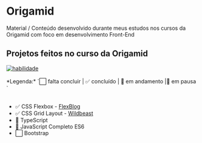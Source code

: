 
# Origamid


Material / Conteúdo desenvolvido durante meus estudos nos cursos da Origamid com foco em desenvolvimento Front-End


## Projetos feitos no curso da Origamid

<a href="https://www.origamid.com/cursos/" target="_blank">
<img align="center" alt="habilidade" src="https://scontent-gru2-2.xx.fbcdn.net/v/t39.30808-6/326404638_544777074285110_7166962989964597970_n.png?_nc_cat=111&ccb=1-7&_nc_sid=e3f864&_nc_eui2=AeF5r3pZfVMsaxOSPABjFx3h0qQqZeAGrsnSpCpl4AauyWwNVQIgmTIktyc_GjTC_CDi2zjqRU3rsLJMtv_OYWQn&_nc_ohc=wzRd92FROocAX8YovDf&_nc_ht=scontent-gru2-2.xx&oh=00_AfBDu0Q2bK57sUx27tblCrcGCaIQpVllhqPgwEAOrdDNAQ&oe=64433695">

</a>
</br>
</br>

<div aling='right'>
*Legenda:* 
`⬜ falta concluir | ✅ concluído | 🚧 em andamento |🛑 em pausa `
</div>
  
</br>

-  ✅  CSS Flexbox - [FlexBlog](https://github.com/SamuelLuzSantana/Origamid/tree/main/CSS%20Flexbox/flexblog)
- ✅ CSS Grid Layout - [Wildbeast](https://github.com/SamuelLuzSantana/Origamid/tree/main/CSS%20Layout%20Grid/wildbeast)
- 🚧 TypeScript
- 🛑 JavaScript Completo ES6 
- ⬜  Bootstrap 
